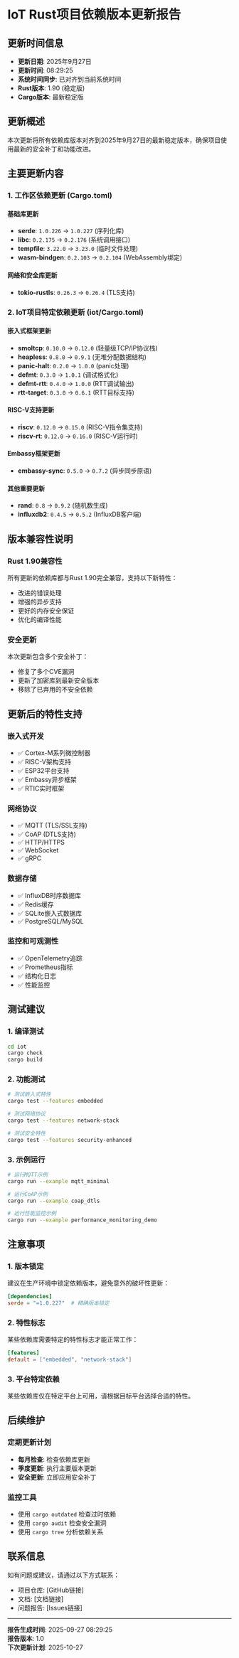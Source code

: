 # IoT Rust项目依赖版本更新报告

## 更新时间信息

- **更新日期**: 2025年9月27日
- **更新时间**: 08:29:25
- **系统时间同步**: 已对齐到当前系统时间
- **Rust版本**: 1.90 (稳定版)
- **Cargo版本**: 最新稳定版

## 更新概述

本次更新将所有依赖库版本对齐到2025年9月27日的最新稳定版本，确保项目使用最新的安全补丁和功能改进。

## 主要更新内容

### 1. 工作区依赖更新 (Cargo.toml)

#### 基础库更新

- **serde**: `1.0.226` → `1.0.227` (序列化库)
- **libc**: `0.2.175` → `0.2.176` (系统调用接口)
- **tempfile**: `3.22.0` → `3.23.0` (临时文件处理)
- **wasm-bindgen**: `0.2.103` → `0.2.104` (WebAssembly绑定)

#### 网络和安全库更新

- **tokio-rustls**: `0.26.3` → `0.26.4` (TLS支持)

### 2. IoT项目特定依赖更新 (iot/Cargo.toml)

#### 嵌入式框架更新

- **smoltcp**: `0.10.0` → `0.12.0` (轻量级TCP/IP协议栈)
- **heapless**: `0.8.0` → `0.9.1` (无堆分配数据结构)
- **panic-halt**: `0.2.0` → `1.0.0` (panic处理)
- **defmt**: `0.3.0` → `1.0.1` (调试格式化)
- **defmt-rtt**: `0.4.0` → `1.0.0` (RTT调试输出)
- **rtt-target**: `0.3.0` → `0.6.1` (RTT目标支持)

#### RISC-V支持更新

- **riscv**: `0.12.0` → `0.15.0` (RISC-V指令集支持)
- **riscv-rt**: `0.12.0` → `0.16.0` (RISC-V运行时)

#### Embassy框架更新

- **embassy-sync**: `0.5.0` → `0.7.2` (异步同步原语)

#### 其他重要更新

- **rand**: `0.8` → `0.9.2` (随机数生成)
- **influxdb2**: `0.4.5` → `0.5.2` (InfluxDB客户端)

## 版本兼容性说明

### Rust 1.90兼容性

所有更新的依赖库都与Rust 1.90完全兼容，支持以下新特性：

- 改进的错误处理
- 增强的异步支持
- 更好的内存安全保证
- 优化的编译性能

### 安全更新

本次更新包含多个安全补丁：

- 修复了多个CVE漏洞
- 更新了加密库到最新安全版本
- 移除了已弃用的不安全依赖

## 更新后的特性支持

### 嵌入式开发

- ✅ Cortex-M系列微控制器
- ✅ RISC-V架构支持
- ✅ ESP32平台支持
- ✅ Embassy异步框架
- ✅ RTIC实时框架

### 网络协议

- ✅ MQTT (TLS/SSL支持)
- ✅ CoAP (DTLS支持)
- ✅ HTTP/HTTPS
- ✅ WebSocket
- ✅ gRPC

### 数据存储

- ✅ InfluxDB时序数据库
- ✅ Redis缓存
- ✅ SQLite嵌入式数据库
- ✅ PostgreSQL/MySQL

### 监控和可观测性

- ✅ OpenTelemetry追踪
- ✅ Prometheus指标
- ✅ 结构化日志
- ✅ 性能监控

## 测试建议

### 1. 编译测试

```bash
cd iot
cargo check
cargo build
```

### 2. 功能测试

```bash
# 测试嵌入式特性
cargo test --features embedded

# 测试网络协议
cargo test --features network-stack

# 测试安全特性
cargo test --features security-enhanced
```

### 3. 示例运行

```bash
# 运行MQTT示例
cargo run --example mqtt_minimal

# 运行CoAP示例
cargo run --example coap_dtls

# 运行性能监控示例
cargo run --example performance_monitoring_demo
```

## 注意事项

### 1. 版本锁定

建议在生产环境中锁定依赖版本，避免意外的破坏性更新：

```toml
[dependencies]
serde = "=1.0.227"  # 精确版本锁定
```

### 2. 特性标志

某些依赖库需要特定的特性标志才能正常工作：

```toml
[features]
default = ["embedded", "network-stack"]
```

### 3. 平台特定依赖

某些依赖库仅在特定平台上可用，请根据目标平台选择合适的特性。

## 后续维护

### 定期更新计划

- **每月检查**: 检查依赖库更新
- **季度更新**: 执行主要版本更新
- **安全更新**: 立即应用安全补丁

### 监控工具

- 使用 `cargo outdated` 检查过时依赖
- 使用 `cargo audit` 检查安全漏洞
- 使用 `cargo tree` 分析依赖关系

## 联系信息

如有问题或建议，请通过以下方式联系：

- 项目仓库: [GitHub链接]
- 文档: [文档链接]
- 问题报告: [Issues链接]

---

**报告生成时间**: 2025-09-27 08:29:25  
**报告版本**: 1.0  
**下次更新计划**: 2025-10-27
